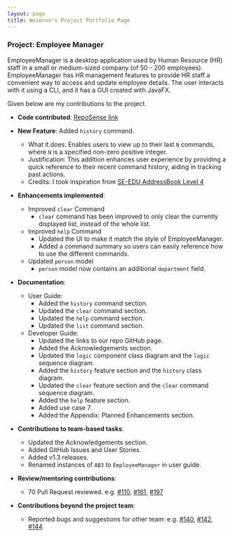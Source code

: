 ```yaml
---
layout: page
title: Weiennn's Project Portfolio Page
---
```


### Project: Employee Manager

EmployeeManager is a desktop application used by Human Resource (HR) staff in a small or medium-sized company (of 50 - 200 employees).
EmployeeManager has HR management features to provide HR staff a convenient way to access and update employee details.
The user interacts with it using a CLI, and it has a GUI created with JavaFX.

Given below are my contributions to the project.

* **Code contributed**: [RepoSense link](https://nus-cs2103-ay2324s1.github.io/tp-dashboard/?search=weiennn&breakdown=true)

* **New Feature**: Added `history` command.
  * What it does: Enables users to view up to their last `N` commands, where `N` is a specified non-zero positive integer.
  * Justification: This addition enhances user experience by providing a quick reference to their recent command history, aiding in tracking past actions.
  * Credits: I took inspiration from [SE-EDU AddressBook Level 4](https://github.com/se-edu/addressbook-level4)

* **Enhancements implemented**:
  * Improved `clear` Command
    * `clear` command has been improved to only clear the currently displayed list, instead of the whole list.
  * Improved `help` Command
    * Updated the UI to make it match the style of EmployeeManager.
    * Added a command summary so users can easily reference how to use the different commands.
  * Updated `person` model
    * `person` model now contains an additional `department` field.
    
* **Documentation**:
    * User Guide:
      * Added the `history` command section.
      * Updated the `clear` command section.
      * Updated the `help` command section.
      * Updated the `list` command section.
    * Developer Guide:
      * Updated the links to our repo GitHub page. 
      * Added the Acknowledgements section.
      * Updated the `logic` component class diagram and the `logic` sequence diagram.
      * Added the `history` feature section and the `history` class diagram.
      * Updated the `clear` feature section and the `clear` command sequence diagram.
      * Added the `help` feature section.
      * Added use case 7.
      * Added the Appendix: Planned Enhancements section.

* **Contributions to team-based tasks**:
  * Updated the Acknowledgements section.
  * Added GitHub Issues and User Stories.
  * Added v1.3 releases.
  * Renamed instances of `AB3` to `EmployeeManager` in user guide.

* **Review/mentoring contributions**:
  * 70 Pull Request reviewed.
    e.g. [#110](https://github.com/AY2324S1-CS2103T-T14-1/tp/pull/110),
  [#161](https://github.com/AY2324S1-CS2103T-T14-1/tp/pull/161),
  [#197](https://github.com/AY2324S1-CS2103T-T14-1/tp/pull/197)

* **Contributions beyond the project team**:
  * Reported bugs and suggestions for other team:
  e.g. [#140](https://github.com/AY2324S1-CS2103-F13-2/tp/issues/140),
  [#142](https://github.com/AY2324S1-CS2103-F13-2/tp/issues/142),
  [#144](https://github.com/AY2324S1-CS2103-F13-2/tp/issues/144)
  

